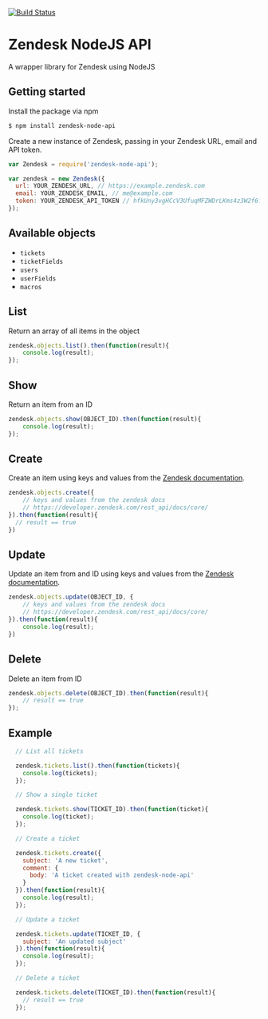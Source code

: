 [![Build Status](https://travis-ci.org/dashedstripes/zendesk-node-api.svg?branch=master)](https://travis-ci.org/dashedstripes/zendesk-node-api)

# Zendesk NodeJS API
A wrapper library for Zendesk using NodeJS

## Getting started
Install the package via npm

```bash
$ npm install zendesk-node-api
```

Create a new instance of Zendesk, passing in your Zendesk URL, email and API token.

```javascript
var Zendesk = require('zendesk-node-api');

var zendesk = new Zendesk({
  url: YOUR_ZENDESK_URL, // https://example.zendesk.com
  email: YOUR_ZENDESK_EMAIL, // me@example.com
  token: YOUR_ZENDESK_API_TOKEN // hfkUny3vgHCcV3UfuqMFZWDrLKms4z3W2f6ftjPT
});
```

## Available objects
- ```tickets```
- ```ticketFields```
- ```users```
- ```userFields```
- ```macros```

## List
Return an array of all items in the object

``` javascript
zendesk.objects.list().then(function(result){
    console.log(result);
});
```

## Show
Return an item from an ID

``` javascript
zendesk.objects.show(OBJECT_ID).then(function(result){
    console.log(result);
});
```

## Create
Create an item using keys and values from the [Zendesk documentation](https://developer.zendesk.com/rest_api/docs/core/).

``` javascript
zendesk.objects.create({
    // keys and values from the zendesk docs
    // https://developer.zendesk.com/rest_api/docs/core/
}).then(function(result){
  // result == true
})
```

## Update
Update an item from and ID using keys and values from the [Zendesk documentation](https://developer.zendesk.com/rest_api/docs/core/).

``` javascript
zendesk.objects.update(OBJECT_ID, {
    // keys and values from the zendesk docs
    // https://developer.zendesk.com/rest_api/docs/core/
}).then(function(result){
    console.log(result);
})
```

## Delete
Delete an item from ID

``` javascript
zendesk.objects.delete(OBJECT_ID).then(function(result){
    // result == true
});
```

## Example

``` javascript
  // List all tickets

  zendesk.tickets.list().then(function(tickets){
    console.log(tickets);
  });

  // Show a single ticket

  zendesk.tickets.show(TICKET_ID).then(function(ticket){
    console.log(ticket);
  });

  // Create a ticket

  zendesk.tickets.create({
    subject: 'A new ticket',
    comment: {
      body: 'A ticket created with zendesk-node-api'
    }
  }).then(function(result){
    console.log(result);
  });

  // Update a ticket

  zendesk.tickets.update(TICKET_ID, {
    subject: 'An updated subject'
  }).then(function(result){
    console.log(result);
  });

  // Delete a ticket

  zendesk.tickets.delete(TICKET_ID).then(function(result){
    // result == true
  });

```
